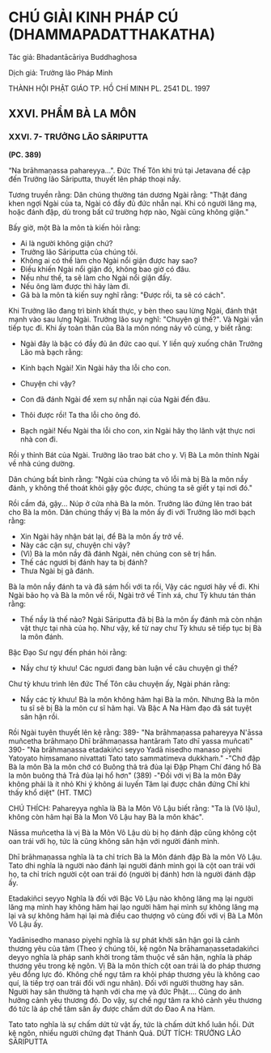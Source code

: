 # CHÚ GIẢI KINH PHÁP CÚ (DHAMMAPADATTHAKATHA)

Tác giả: Bhadantācāriya Buddhaghosa

Dịch giả: Trưởng lão Pháp Minh

THÀNH HỘI PHẬT GIÁO TP. HỒ CHÍ MINH
PL. 2541 DL. 1997

## XXVI. PHẨM BÀ LA MÔN

### XXVI. 7- TRƯỞNG LÃO SĀRIPUTTA

**(PC. 389)**

“Na brāhmaṇassa pahareyya...". Đức Thế Tôn khi trú tại Jetavana đề cập đến Trưởng lão
Sāriputta, thuyết lên pháp thoại nầy.

Tương truyền rằng: Dân chúng thường tán dương Ngài rằng: "Thật đáng khen ngợi Ngài của ta,
Ngài có đầy đủ đức nhẫn nại. Khi có người lăng mạ, hoặc đánh đập, dù trong bất cứ trường hợp nào,
Ngài cũng không giận."

Bấy giờ, một Bà la môn tà kiến hỏi rằng:

- Ai là người không giận chứ?
- Trưởng lão Sāriputta của chúng tôi.
- Không ai có thể làm cho Ngài nổi giận được hay sao?
- Điều khiến Ngài nổi giận đó, không bao giờ có đâu.
- Nếu như thế, ta sẽ làm cho Ngài nổi giận đấy.
- Nếu ông làm được thì hãy làm đi.
- Gã bà la môn tà kiến suy nghĩ rằng: "Được rồi, ta sẽ có cách".

Khi Trưởng lão đang trì bình khất thực, y bèn theo sau lừng Ngài, đánh thật mạnh vào sau lưng Ngài. Trưởng lão suy nghĩ: "Chuyện gì thế?". Và Ngài vẫn tiếp tục đi. Khi ấy toàn thân của Bà la môn nóng nảy vô cùng, y biết rằng:

- Ngài đây là bậc có đầy đủ ân đức cao quí.
  Y liền quỳ xuống chân Trưởng Lão mà bạch rằng:

- Kính bạch Ngài! Xin Ngài hãy tha lỗi cho con.

- Chuyện chi vậy?

- Con đã đánh Ngài để xem sự nhẫn nại của Ngài đến đâu.

- Thôi được rồi! Ta tha lỗi cho ông đó.

- Bạch ngài! Nếu Ngài tha lỗi cho con, xin Ngài hãy thọ lãnh vật thực nơi nhà con đi.

Rồi y thỉnh Bát của Ngài. Trưởng lão trao bát cho y. Vị Bà La môn thỉnh Ngài về nhà cúng dường.

Dân chúng bất bình rằng: "Ngài của chúng ta vô lỗi mà bị Bà la môn nầy đánh, y không thể thoát khỏi gậy gộc được, chúng ta sẽ giết y tại nơi đó."

Rồi cầm đá, gậy... Núp ở cửa nhà Bà la môn. Trưởng lão đứng lên trao bát cho Bà la môn. Dân chúng thấy vị Bà la môn ấy đi với Trưởng lão mới bạch rằng:

- Xin Ngài hãy nhận bát lại, để Bà la môn ấy trở về.
- Này các cận sự, chuyện chi vậy?
- (Vì) Bà la môn nầy đã đánh Ngài, nên chúng con sẽ trị hắn.
- Thế các ngươi bị đánh hay ta bị đánh?
- Thưa Ngài bị gã đánh.

Bà la môn nầy đánh ta và đã sám hối với ta rồi, Vậy các ngươi hãy về đi.
Khi Ngài bảo họ và Bà la môn về rồi, Ngài trở về Tinh xá, chư Tỳ khưu tán thán rằng:

- Thế nầy là thế nào? Ngài Sāriputta đã bị Bà la môn ấy đánh mà còn nhận vật thực tại nhà của họ. Như vậy, kể từ nay chư Tỳ khưu sẽ tiếp tục bị Bà la môn đánh.

Bậc Đạo Sư ngự đến phán hỏi rằng:

- Nầy chư tỳ khưu! Các ngươi đang bàn luận về câu chuyện gì thế?

Chư tỳ khưu trình lên đức Thế Tôn câu chuyện ấy, Ngài phán rằng:

- Nầy các tỳ khưu! Bà la môn không hãm hại Bà la môn. Nhưng Bà la môn tu sĩ sẽ bị Bà la môn cư sĩ hãm hại. Và Bậc A Na Hàm đạo đã sát tuyệt sân hận rồi.

Rồi Ngài tuyên thuyết lên kệ rằng: 389- "Na brāhmaṇassa pahareyya
N'āssa muñcetha brāhmaṇo
Dhī brāhmaṇassa hantāraṁ
Tato dhī yassa muñcati" 390- "Na brāhmaṇassa etadakiñci seyyo
Yadā nisedho manaso piyehi
Yatoyato hiṃsamano nivattati
Tato tato sammatimeva dukkhaṁ." -"Chớ đập Bà la môn
Bà la môn chớ có
Buông thả trả đủa lại Đập Phạm Chí đáng hổ
Bà la môn buông thả
Trả đủa lại hổ hơn" (389) -"Đối với vị Bà la môn Đây không phải là ít nhỏ
Khi ý không ái luyến
Tâm lại được chân đứng
Chỉ khi thấy khổ diệt" (HT. TMC)

CHÚ THÍCH:
Pahareyya nghĩa là Bà la Môn Vô Lậu biết rằng: "Ta là (Vô lậu), không còn hãm hại Bà la Mon
Vô Lậu hay Bà la môn khác".

Nāssa muñcetha là vị Bà la Môn Vô Lậu dù bị họ đánh đập cũng không cột oan trái với họ, tức là cũng không sân hận với người đánh mình.

Dhī brāhmaṇassa nghĩa là ta chỉ trích Bà la Môn đánh đập Bà la môn Vô Lậu.
Tato dhi nghĩa là người nào đánh lại người đánh mình gọi là cột oan trái với họ, ta chỉ trích người cột oan trái đó (người bị đánh) hơn là người đánh đập ấy.

Etadakiñci seyyo Nghĩa là đối với Bậc Vô Lậu nào không lăng mạ lại người lăng mạ mình hay không hãm hại lạo người hãm hại mình sự không lăng mạ lại và sự không hãm hại lại mà điều cao thượng vô cùng đối với vị Bà La Môn Vô Lậu ấy.

Yadānisedho manaso piyehi nghĩa là sự phát khởi sân hận gọi là cảnh thương yêu của tâm (Theo ý chúng tôi, kệ ngôn Na brāhamaṇassetadakiñci deyyo nghĩa là pháp sanh khởi trong tâm thuộc về sân hận, nghĩa là pháp thương yêu trong kệ ngôn. Vị Bà la môn thích cột oan trái là do pháp thương yêu đổng lực đó. Không chế ngự tâm ra khỏi pháp thương yêu là không cao quí, là tiếp trợ oan trái đối với ngu nhân). Đối với người thường hay sân. Người hay sân thường tà hạnh với cha mẹ và đức Phật.... Cũng do ảnh hưởng cảnh yêu thương đó. Do vậy, sự chế ngự tâm ra khỏ cảnh yêu thương đó tức là áp chế tâm sân ấy được chấm dứt do Đao A na Hàm.

Tato tato nghĩa là sự chấm dứt từ vật ấy, tức là chấm dứt khổ luân hồi.
Dứt kệ ngôn, nhiều người chứng đạt Thánh Quả.
DỨT TÍCH: TRƯỞNG LÃO SĀRIPUTTA
